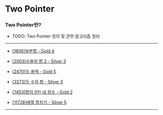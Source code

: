 # Two Pointer

### Two Pointer란?

  - TODO: Two Pointer 정의 및 관련 알고리즘 정리

---

  - [[1806]부분합 - Gold 4](https://github.com/firemancha/Algorithm/tree/main/Baekjoon/TwoPointer/%5B1806%5D%EB%B6%80%EB%B6%84%ED%95%A9)

  - [[2003]수들의 합 2 - Silver 3](https://github.com/firemancha/Algorithm/tree/main/Baekjoon/TwoPointer/%5B2003%5D%EC%88%98%EB%93%A4%EC%9D%98%20%ED%95%A9%202)

  - [[2470]두 용액 - Gold 5](https://github.com/firemancha/Algorithm/tree/main/Baekjoon/TwoPointer/%5B2470%5D%EB%91%90%20%EC%9A%A9%EC%95%A1)

  - [[3273]두 수의 합 - Silver 3](https://github.com/firemancha/Algorithm/tree/main/Baekjoon/TwoPointer/%5B3273%5D%EB%91%90%20%EC%88%98%EC%9D%98%20%ED%95%A9)

  - [[7453]합이 0인 네 정수 - Gold 2](https://github.com/firemancha/Algorithm/tree/main/Baekjoon/TwoPointer/%5B7453%5D%ED%95%A9%EC%9D%B4%200%EC%9D%B8%20%EB%84%A4%20%EC%A0%95%EC%88%98)

  - [[11728]배열 합치기 - Silver 5](https://github.com/firemancha/Algorithm/tree/main/Baekjoon/TwoPointer/%5B11728%5D%EB%B0%B0%EC%97%B4%20%ED%95%A9%EC%B9%98%EA%B8%B0)

---